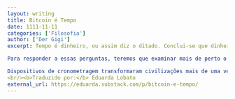 ```yaml
---
layout: writing
title: Bitcoin é Tempo
date: 1111-11-11
categories: ['Filosofia']
author: ['Der Gigi']
excerpt: Tempo é dinheiro, ou assim diz o ditado. Conclui-se que dinheiro também é tempo: uma representação da energia econômica coletiva armazenada pela humanidade. No entanto, a ligação entre tempo e dinheiro é mais complexa do que pode parecer à primeira vista. Se o dinheiro não requer tempo para ser criado, ele não funciona muito bem como dinheiro, ou não por muito tempo. Mais profundamente, como veremos, acompanhar as coisas no domínio informacional sempre implica em acompanhar o tempo.

Para responder a essas perguntas, teremos que examinar mais de perto o conceito de tempo em si e como o Bitcoin cria seu próprio tempo: o tempo do bloco — mais comumente conhecido como altura do bloco. Exploraremos por qual motivo o problema de cronometragem está intimamente relacionado à manutenção de registros, por que não há tempo absoluto em um sistema descentralizado e como o Bitcoin usa causalidade e imprevisibilidade para construir seu próprio senso de agora. 

Dispositivos de cronometragem transformaram civilizações mais de uma vez. Como Lewis Mumford apontou em 1934: “O relógio, não a máquina a vapor, é a máquina-chave da era industrial moderna.” Hoje, é novamente um dispositivo de cronometragem que está transformando nossa civilização: um relógio, não os computadores, é a verdadeira máquina-chave da era da informação moderna. Este relógio é Bitcoin.
<br/><b>Traduzido por:</b> Eduarda Lobato
external_url: https://eduarda.substack.com/p/bitcoin-e-tempo/
---
```


